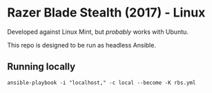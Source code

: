 Razer Blade Stealth (2017) - Linux
==================================

Developed against Linux Mint, but _probably_ works with Ubuntu.

This repo is designed to be run as headless Ansible.

Running locally
---------------

    ansible-playbook -i "localhost," -c local --become -K rbs.yml


